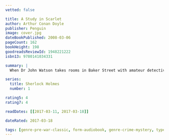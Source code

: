 ```yaml
---
vetted: false

title: A Study in Scarlet
author: Arthur Conan Doyle
publisher: Penguin
image: cover.jpg
dateBookPublished: 2008-03-06
pageCount: 162
bookHeight: 198
goodreadsReviewId: 1948221222
isbn13: 9780141034331

summary: |
  When Dr John Watson takes rooms in Baker Street with amateur detective Sherlock Holmes, he has no idea that he is about to enter a shadowy world of criminality and violence. Accompanying Holmes to an ill-omened house in south London, Watson is startled to find a dead man whose face is contorted in a rictus of horror. There is no mark of violence on the body yet a single word is written on the wall in blood. Dr Watson is as baffled as the police, but Holmes’s brilliant analytical skills soon uncover a trail of murder, revenge and lost love…

series:
  title: Sherlock Holmes
  number: 1

rating5: 4
rating7: 4

readDates: [[2017-03-11, 2017-03-18]]

dateRated: 2017-03-18

tags: [genre-pre-war-classic, form-audiobook, genre-crime-mystery, type-fiction]
---
```

